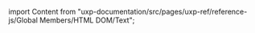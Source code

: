 
import Content from "uxp-documentation/src/pages/uxp-ref/reference-js/Global Members/HTML DOM/Text";

<Content query="product=photoshop"/>
